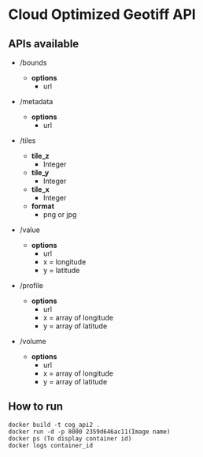 # Cloud Optimized Geotiff API

## APIs available
* /bounds
    * **options**
        * url
* /metadata
    * **options**
        * url
* /tiles
    * **tile_z**
        * Integer
    * **tile_y**
        * Integer
    * **tile_x**
        * Integer
    * **format**
        * png or jpg

* /value
    * **options**
        * url
        * x = longitude
        * y = latitude
       
 * /profile
    * **options**
        * url
        * x = array of longitude
        * y = array of latitude
 * /volume
    * **options**
        * url
        * x = array of longitude
        * y = array of latitude
 

## How to run 
```
docker build -t cog_api2 .
docker run -d -p 8000 2359d646ac11(Image name)
docker ps (To display container id)
docker logs container_id
```
